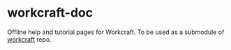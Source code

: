 # workcraft-doc

Offline help and tutorial pages for Workcraft. To be used as a 
submodule of [workcraft](https://github.com/tuura/workcraft) repo.
